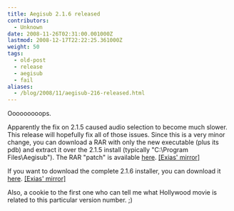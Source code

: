 ```yaml
---
title: Aegisub 2.1.6 released
contributors:
  - Unknown
date: 2008-11-26T02:31:00.001000Z
lastmod: 2008-12-17T22:22:25.361000Z
weight: 50
tags:
  - old-post
  - release
  - aegisub
  - fail
aliases:
  - /blog/2008/11/aegisub-216-released.html
---
```


Ooooooooops.

Apparently the fix on 2.1.5 caused audio selection to become much slower. This release will hopefully fix all of those issues. Since this is a very minor change, you can download a RAR with only the new executable (plus its pdb) and extract it over the 2.1.5 install (typically "C:\\Program Files\\Aegisub"). The RAR "patch" is available [here](http://www.malakith.net/amz/aegisub/aegisub-r2494.rar). [\[Exias' mirror\]](http://mirror.exinet.co.uk/aegisub/aegisub-r2494.rar)

If you want to download the complete 2.1.6 installer, you can download it [here](http://www.malakith.net/amz/aegisub/aegisub-r2494-setup.exe). [\[Exias' mirror\]](http://mirror.exinet.co.uk/aegisub/aegisub-r2494-setup.exe)

Also, a cookie to the first one who can tell me what Hollywood movie is related to this particular version number. ;)
